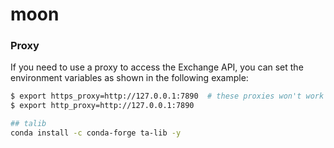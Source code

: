 # moon

### Proxy
If you need to use a proxy to access the Exchange API, you can set the environment variables as shown in the following example:
```bash
$ export https_proxy=http://127.0.0.1:7890  # these proxies won't work for you, they are here for example
$ export http_proxy=http://127.0.0.1:7890

## talib
conda install -c conda-forge ta-lib -y
